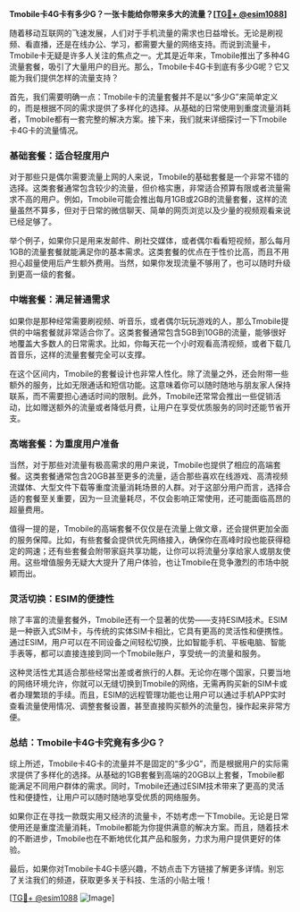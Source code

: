**Tmobile卡4G卡有多少G？一张卡能给你带来多大的流量？[[TG💪+ @esim1088](https://t.me/s/esim1088)]**

随着移动互联网的飞速发展，人们对于手机流量的需求也日益增长。无论是刷视频、看直播，还是在线办公、学习，都需要大量的网络支持。而说到流量卡，Tmobile卡无疑是许多人关注的焦点之一。尤其是近年来，Tmobile推出了多种4G流量套餐，吸引了大量用户的目光。那么，Tmobile卡4G卡到底有多少G呢？它又能为我们提供怎样的流量支持？

首先，我们需要明确一点：Tmobile卡的流量套餐并不是以“多少G”来简单定义的，而是根据不同的需求提供了多样化的选择。从基础的日常使用到重度流量消耗者，Tmobile都有一套完整的解决方案。接下来，我们就来详细探讨一下Tmobile卡4G卡的流量情况。

### **基础套餐：适合轻度用户**

对于那些只是偶尔需要流量上网的人来说，Tmobile的基础套餐是一个非常不错的选择。这类套餐通常包含较少的流量，但价格实惠，非常适合预算有限或者流量需求不高的用户。例如，Tmobile可能会推出每月1GB或2GB的流量套餐，这样的流量虽然不算多，但对于日常的微信聊天、简单的网页浏览以及少量的视频观看来说已经足够了。

举个例子，如果你只是用来发邮件、刷社交媒体，或者偶尔看看短视频，那么每月1GB的流量套餐就能满足你的基本需求。这类套餐的优点在于性价比高，而且不用担心超量使用后产生额外费用。当然，如果你发现流量不够用了，也可以随时升级到更高一级的套餐。

### **中端套餐：满足普通需求**

如果你是那种经常需要刷视频、听音乐，或者偶尔玩玩游戏的人，那么Tmobile提供的中端套餐就非常适合你了。这类套餐通常包含5GB到10GB的流量，能够很好地覆盖大多数人的日常需求。比如，你每天花一个小时观看高清视频，或者下载几首音乐，这样的流量套餐完全可以支撑。

在这个区间内，Tmobile的套餐设计也非常人性化。除了流量之外，还会附带一些额外的服务，比如无限通话和短信功能。这意味着你可以随时随地与朋友家人保持联系，而不需要担心通话时间的限制。此外，Tmobile还常常会推出一些促销活动，比如赠送额外的流量或者降低月费，让用户在享受优质服务的同时还能节省开支。

### **高端套餐：为重度用户准备**

当然，对于那些对流量有极高需求的用户来说，Tmobile也提供了相应的高端套餐。这类套餐通常包含20GB甚至更多的流量，适合那些喜欢在线游戏、高清视频流媒体、大型文件下载等重度流量消耗场景的人群。对于这部分用户而言，选择合适的套餐至关重要，因为一旦流量耗尽，不仅会影响正常使用，还可能面临高昂的超量费用。

值得一提的是，Tmobile的高端套餐不仅仅是在流量上做文章，还会提供更加全面的服务保障。比如，有些套餐会提供优先网络接入，确保你在高峰时段也能获得稳定的网速；还有些套餐会附带家庭共享功能，让你可以将流量分享给家人或朋友使用。这些增值服务无疑大大提升了用户体验，也让Tmobile在竞争激烈的市场中脱颖而出。

### **灵活切换：ESIM的便捷性**

除了丰富的流量套餐外，Tmobile还有一个显著的优势——支持ESIM技术。ESIM是一种嵌入式SIM卡，与传统的实体SIM卡相比，它具有更高的灵活性和便携性。通过ESIM，用户可以在不同设备之间轻松切换，比如智能手机、平板电脑、智能手表等，都可以直接连接到同一个Tmobile账户，享受统一的流量和服务。

这种灵活性尤其适合那些经常出差或者旅行的人群。无论你在哪个国家，只要当地的网络环境允许，你就可以无缝切换到Tmobile的网络，无需再购买新的SIM卡或者办理繁琐的手续。而且，ESIM的远程管理功能也让用户可以通过手机APP实时查看流量使用情况、调整套餐设置，甚至直接购买额外的流量包，操作起来非常方便。

### **总结：Tmobile卡4G卡究竟有多少G？**

综上所述，Tmobile卡4G卡的流量并不是固定的“多少G”，而是根据用户的实际需求提供了多样化的选择。从基础的1GB套餐到高端的20GB以上套餐，Tmobile都能满足不同用户群体的需求。同时，Tmobile还通过ESIM技术带来了更高的灵活性和便捷性，让用户可以随时随地享受优质的网络服务。

如果你正在寻找一款既实用又经济的流量卡，不妨考虑一下Tmobile。无论是日常使用还是重度流量消耗，Tmobile都能为你提供满意的解决方案。而且，随着技术的不断进步，Tmobile也在不断地优化其产品和服务，力求为用户提供更好的体验。

最后，如果你对Tmobile卡4G卡感兴趣，不妨点击下方链接了解更多详情。别忘了关注我们的频道，获取更多关于科技、生活的小贴士哦！

[[TG💪+ @esim1088](https://t.me/s/esim1088) ![Image](https://i.postimg.cc/4NQfJmqS/Snipaste-2025-05-13-00-14-12.png)]